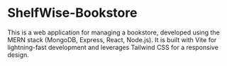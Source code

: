 # ShelfWise-Bookstore
This is a web application for managing a bookstore, developed using the MERN stack (MongoDB, Express, React, Node.js). It is built with Vite for lightning-fast development and leverages Tailwind CSS for a responsive design.
